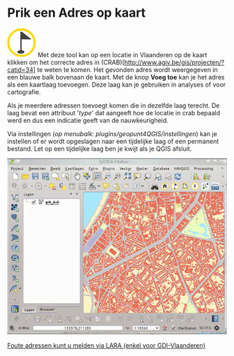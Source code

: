 Prik een Adres op kaart
=======================

![](images/geopuntReverse.png)
Met deze tool kan op een locatie in Vlaanderen op de kaart klikken om het correcte adres in (CRAB)[http://www.agiv.be/gis/projecten/?catid=34] te weten te komen.
Het gevonden adres wordt weergegeven in een blauwe balk bovenaan de kaart. Met de knop **Voeg toe** kan je het adres als een kaartlaag toevoegen. Deze laag kan je gebruiken in analyses of voor cartografie.

Als je meerdere adressen toevoegt komen die in dezelfde laag terecht. De laag bevat een attribuut '*type*' dat aangeeft hoe de locatie in crab bepaald werd en dus een indicatie geeft van de nauwkeurigheid.

Via instellingen (*op menubalk: plugins/geopunt4QGIS/instellingen*) kan je instellen of er wordt opgeslagen naar een tijdelijke laag of een permanent bestand. Let op een tijdelijke laag ben je kwijt als je QGIS afsluit.

![](images/geopunt4qgisReverse.gif "Prik een Adres op kaart")

[Foute adressen kunt u melden via LARA (enkel voor GDI-Vlaanderen)](http://crab.agiv.be/Lara) 
